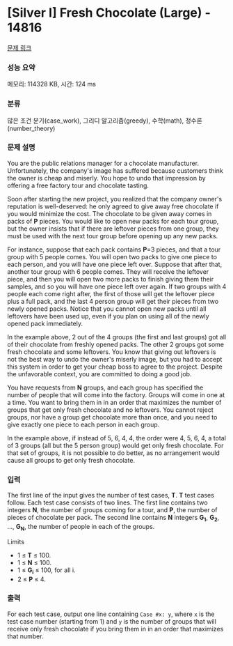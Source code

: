 # [Silver I] Fresh Chocolate (Large) - 14816 

[문제 링크](https://www.acmicpc.net/problem/14816) 

### 성능 요약

메모리: 114328 KB, 시간: 124 ms

### 분류

많은 조건 분기(case_work), 그리디 알고리즘(greedy), 수학(math), 정수론(number_theory)

### 문제 설명

<p>You are the public relations manager for a chocolate manufacturer. Unfortunately, the company's image has suffered because customers think the owner is cheap and miserly. You hope to undo that impression by offering a free factory tour and chocolate tasting.</p>

<p>Soon after starting the new project, you realized that the company owner's reputation is well-deserved: he only agreed to give away free chocolate if you would minimize the cost. The chocolate to be given away comes in packs of <strong>P</strong> pieces. You would like to open new packs for each tour group, but the owner insists that if there are leftover pieces from one group, they must be used with the next tour group before opening up any new packs.</p>

<p>For instance, suppose that each pack contains <strong>P</strong>=3 pieces, and that a tour group with 5 people comes. You will open two packs to give one piece to each person, and you will have one piece left over. Suppose that after that, another tour group with 6 people comes. They will receive the leftover piece, and then you will open two more packs to finish giving them their samples, and so you will have one piece left over again. If two groups with 4 people each come right after, the first of those will get the leftover piece plus a full pack, and the last 4 person group will get their pieces from two newly opened packs. Notice that you cannot open new packs until all leftovers have been used up, even if you plan on using all of the newly opened pack immediately.</p>

<p>In the example above, 2 out of the 4 groups (the first and last groups) got all of their chocolate from freshly opened packs. The other 2 groups got some fresh chocolate and some leftovers. You know that giving out leftovers is not the best way to undo the owner's miserly image, but you had to accept this system in order to get your cheap boss to agree to the project. Despite the unfavorable context, you are committed to doing a good job.</p>

<p>You have requests from <strong>N</strong> groups, and each group has specified the number of people that will come into the factory. Groups will come in one at a time. You want to bring them in in an order that maximizes the number of groups that get only fresh chocolate and no leftovers. You cannot reject groups, nor have a group get chocolate more than once, and you need to give exactly one piece to each person in each group.</p>

<p>In the example above, if instead of 5, 6, 4, 4, the order were 4, 5, 6, 4, a total of 3 groups (all but the 5 person group) would get only fresh chocolate. For that set of groups, it is not possible to do better, as no arrangement would cause all groups to get only fresh chocolate.</p>

### 입력 

 <p>The first line of the input gives the number of test cases, <strong>T</strong>. <strong>T</strong> test cases follow. Each test case consists of two lines. The first line contains two integers <strong>N</strong>, the number of groups coming for a tour, and <strong>P</strong>, the number of pieces of chocolate per pack. The second line contains <strong>N</strong> integers <strong>G<sub>1</sub></strong>, <strong>G<sub>2</sub></strong>, ..., <strong>G<sub>N</sub></strong>, the number of people in each of the groups.</p>

<p>Limits</p>

<ul>
	<li>1 ≤ <strong>T</strong> ≤ 100.</li>
	<li>1 ≤ <strong>N</strong> ≤ 100.</li>
	<li>1 ≤ <strong>G<sub>i</sub></strong> ≤ 100, for all i.</li>
	<li>2 ≤ <strong>P</strong> ≤ 4.</li>
</ul>

### 출력 

 <p>For each test case, output one line containing <code>Case #x: y</code>, where <code>x</code> is the test case number (starting from 1) and <code>y</code> is the number of groups that will receive only fresh chocolate if you bring them in in an order that maximizes that number.</p>

